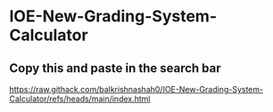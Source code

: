# IOE-New-Grading-System-Calculator
## Copy this and paste in the search bar
https://raw.githack.com/balkrishnashah0/IOE-New-Grading-System-Calculator/refs/heads/main/index.html
